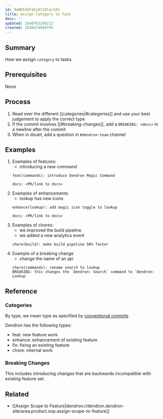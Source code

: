 ```yaml
---
id: 9wND5ZkFaEyOI1QtqrZA3
title: Assign Category to Task
desc: ''
updated: 1640763206212
created: 1636474909745
---
```


## Summary
How we assign `category` to tasks.

## Prerequisites
None

## Process
1. Read over the different [[categories|#categories]] and use your best judgement to apply the correct type
1. If the commit involves [[#breaking-changes]], add a `BREAKING: <desc>` in a newline after the commit
1. When in doubt, add a question in `#dendron-team` channel 

## Examples
1. Examples of features:
    - introducing a new command
    ```
    feat(commands): introduce Dendron Magic Command

    docs: <PR/link to docs>
    ```
1. Examples of enhancements
    - lookup has new icons
    ```
    enhance(lookup): add magic icon toggle to lookup

    docs: <PR/link to docs>
    ```
1. Examples of chores:
    - we improved the build pipeline
    - we added a new analytics event
    ```
    chore(build): make build pipeline 50% faster
    ```
1. Example of a breaking change
    - change the name of an api
    ```
    chore(commands): rename search to lookup
    BREAKING: this changes the `Dendron: Search` command to `Dendron: Lookup`
    ```

## Reference

### Categories
By type, we mean type as specified by [conventional commits](https://www.conventionalcommits.org/en/v1.0.0/)

Dendron has the following types:
- feat: new feature work
- enhance: enhancement of existing feature
- fix: fixing an existing feature
- chore: internal work

### Breaking Changes

This includes introducing changes that are backwards incompatible with existing feature set. 

## Related
- [[Assign Scope to Feature|dendron://dendron.dendron-site/area.product.sop.assign-scope-to-feature]]

